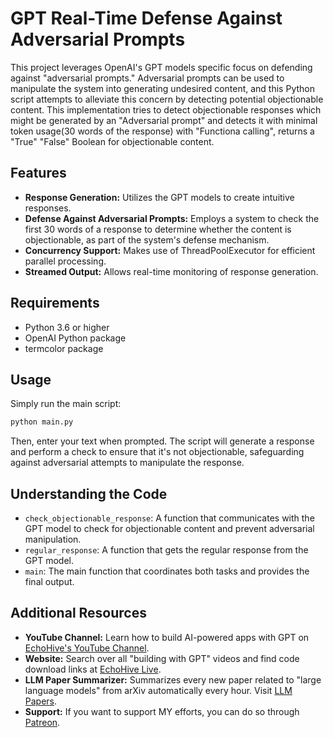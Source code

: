 
# GPT Real-Time Defense Against Adversarial Prompts
This project leverages OpenAI's GPT models specific focus on defending against "adversarial prompts." Adversarial prompts can be used to manipulate the system into generating undesired content, and this Python script attempts to alleviate this concern by detecting potential objectionable content. This implementation tries to detect objectionable responses which might be generated by an "Adversarial prompt" and detects it with minimal token usage(30 words of the response) with "Functiona calling", returns a "True" "False" Boolean for objectionable content.

## Features
- **Response Generation:** Utilizes the GPT models to create intuitive responses.
- **Defense Against Adversarial Prompts:** Employs a system to check the first 30 words of a response to determine whether the content is objectionable, as part of the system's defense mechanism.
- **Concurrency Support:** Makes use of ThreadPoolExecutor for efficient parallel processing.
- **Streamed Output:** Allows real-time monitoring of response generation.

## Requirements
- Python 3.6 or higher
- OpenAI Python package
- termcolor package

## Usage
Simply run the main script:
```bash
python main.py
```
Then, enter your text when prompted. The script will generate a response and perform a check to ensure that it's not objectionable, safeguarding against adversarial attempts to manipulate the response.

## Understanding the Code
- `check_objectionable_response`: A function that communicates with the GPT model to check for objectionable content and prevent adversarial manipulation.
- `regular_response`: A function that gets the regular response from the GPT model.
- `main`: The main function that coordinates both tasks and provides the final output.

## Additional Resources
- **YouTube Channel:** Learn how to build AI-powered apps with GPT on [EchoHive's YouTube Channel](https://www.youtube.com/@echohive).
- **Website:** Search over all "building with GPT" videos and find code download links at [EchoHive Live](https://www.echohive.live/).
- **LLM Paper Summarizer:** Summarizes every new paper related to "large language models" from arXiv automatically every hour. Visit [LLM Papers](https://llmpapers.up.railway.app/).
- **Support:** If you want to support MY efforts, you can do so through [Patreon](https://www.patreon.com/echohive42).


